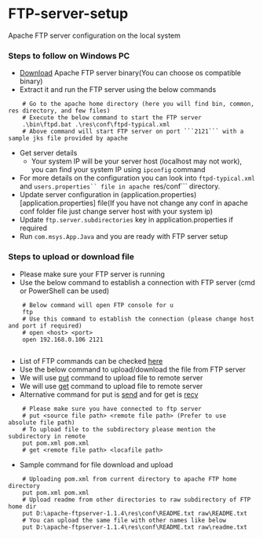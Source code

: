 # FTP-server-setup
Apache FTP server configuration on the local system

### Steps to follow on Windows PC

* [Download](https://mina.apache.org/ftpserver-project/download_1_1.html) Apache FTP server binary(You can choose os compatible binary)
* Extract it and run the FTP server using the below commands
```
    # Go to the apache home directory (here you will find bin, common, res directory, and few files)
    # Execute the below command to start the FTP server
    .\bin\ftpd.bat .\res\conf\ftpd-typical.xml
    # Above command will start FTP server on port ```2121``` with a sample jks file provided by apache
```
* Get server details
    * Your system IP will be your server host (localhost may not work), you can find your system IP using ```ipconfig``` command
* For more details on the configuration you can look into ```ftpd-typical.xml``` and ```users.properties`` file in apache ```res/conf``` directory.
* Update server configuration in (application.properties)[application.properties] file(If you have not change any conf in apache conf folder file just change server host with your system ip)
* Update ```ftp.server.subdirectories``` key in application.properties if required
* Run ```com.msys.App.Java``` and you are ready with FTP server setup


### Steps to upload or download file
* Please make sure your FTP server is running
* Use the below command to establish a connection with FTP server (cmd or PowerShell can be used)
``` 
    # Below command will open FTP console for u
    ftp
    # Use this command to establish the connection (please change host and port if required)
    # open <host> <port>
    open 192.168.0.106 2121
    

```
* List of FTP commands can be checked [here](https://learn.microsoft.com/en-us/windows-server/administration/windows-commands/ftp)
* Use the below command to upload/download the file from FTP server
* We will use [put](https://learn.microsoft.com/en-us/windows-server/administration/windows-commands/ftp-put) command to upload file to remote server
* We will use [get](https://learn.microsoft.com/en-us/windows-server/administration/windows-commands/ftp-get) command to upload file to remote server
* Alternative command for put is [send](https://learn.microsoft.com/en-us/windows-server/administration/windows-commands/ftp-send_1) and for get is [recv](https://learn.microsoft.com/en-us/windows-server/administration/windows-commands/ftp-recv)
```
    # Please make sure you have connected to ftp server
    # put <source file path> <remote file path> (Prefer to use absolute file path)
    # To upload file to the subdirectory please mention the subdirectory in remote 
    put pom.xml pom.xml
    # get <remote file path> <locafile path>
```
* Sample command for file download and upload
```
    # Uploading pom.xml from current directory to apache FTP home directory
    put pom.xml pom.xml
    # Upload readme from other directories to raw subdirectory of FTP home dir
    put D:\apache-ftpserver-1.1.4\res\conf\README.txt raw\README.txt
    # You can upload the same file with other names like below
    put D:\apache-ftpserver-1.1.4\res\conf\README.txt raw\readme.txt
```

